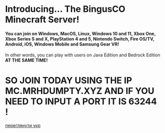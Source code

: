 # Introducing... The BingusCO Minecraft Server!

#### You can join on Windows, MacOS, Linux, Windows 10 and 11, Xbox One, Xbox Series S and X, PlayStation 4 and 5, Nintendo Switch, Fire OS/TV, Android, iOS, Windows Mobile and Samsung Gear VR!
<span>In other words, you can play with users on Java Edition and Bedrock Edition <b>AT THE SAME TIME!</b></span>

# SO JOIN TODAY USING THE IP <b>MC.MRHDUMPTY.XYZ</b> AND IF YOU NEED TO INPUT A PORT IT IS <b>63244</b> !

[переглянути укр](/mc-server/readme-ua.html)
